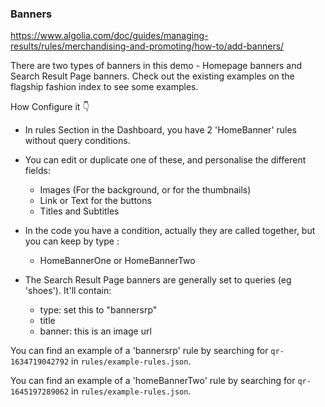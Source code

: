 ### Banners

https://www.algolia.com/doc/guides/managing-results/rules/merchandising-and-promoting/how-to/add-banners/

There are two types of banners in this demo - Homepage banners and Search Result Page banners. Check out the existing examples on the flagship fashion index to see some examples.

How Configure it 👇

- In rules Section in the Dashboard, you have 2 'HomeBanner' rules without query conditions.
- You can edit or duplicate one of these, and personalise the different fields:
  - Images (For the background, or for the thumbnails)
  - Link or Text for the buttons
  - Titles and Subtitles
- In the code you have a condition, actually they are called together, but you can keep by type :

  - HomeBannerOne or HomeBannerTwo

- The Search Result Page banners are generally set to queries (eg 'shoes'). It'll contain:
  - type: set this to "bannersrp"
  - title
  - banner: this is an image url

You can find an example of a 'bannersrp' rule by searching for `qr-1634719042792` in `rules/example-rules.json`.

You can find an example of a 'homeBannerTwo' rule by searching for `qr-1645197289062` in `rules/example-rules.json`.
